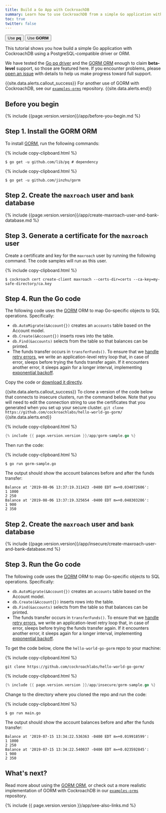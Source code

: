```yaml
---
title: Build a Go App with CockroachDB
summary: Learn how to use CockroachDB from a simple Go application with the GORM ORM.
toc: true
twitter: false
---
```


<div class="filters filters-big clearfix">
    <a href="build-a-go-app-with-cockroachdb.html"><button class="filter-button">Use <strong>pq</strong></button></a>
    <a href="build-a-go-app-with-cockroachdb-gorm.html"><button class="filter-button current">Use <strong>GORM</strong></button></a>
</div>

This tutorial shows you how build a simple Go application with CockroachDB using a PostgreSQL-compatible driver or ORM.

We have tested the [Go pq driver](https://godoc.org/github.com/lib/pq) and the [GORM ORM](http://gorm.io) enough to claim **beta-level** support, so those are featured here. If you encounter problems, please [open an issue](https://github.com/cockroachdb/cockroach/issues/new) with details to help us make progress toward full support.

{{site.data.alerts.callout_success}}
For another use of GORM with CockroachDB, see our [`examples-orms`](https://github.com/cockroachdb/examples-orms) repository.
{{site.data.alerts.end}}

## Before you begin

{% include {{page.version.version}}/app/before-you-begin.md %}

## Step 1. Install the GORM ORM

To install [GORM](http://gorm.io), run the following commands:

{% include copy-clipboard.html %}
~~~ shell
$ go get -u github.com/lib/pq # dependency
~~~

{% include copy-clipboard.html %}
~~~ shell
$ go get -u github.com/jinzhu/gorm
~~~

<section class="filter-content" markdown="1" data-scope="secure">

## Step 2. Create the `maxroach` user and `bank` database

{% include {{page.version.version}}/app/create-maxroach-user-and-bank-database.md %}

## Step 3. Generate a certificate for the `maxroach` user

Create a certificate and key for the `maxroach` user by running the following command. The code samples will run as this user.

{% include copy-clipboard.html %}
~~~ shell
$ cockroach cert create-client maxroach --certs-dir=certs --ca-key=my-safe-directory/ca.key
~~~

## Step 4. Run the Go code

The following code uses the [GORM](http://gorm.io) ORM to map Go-specific objects to SQL operations. Specifically:

- `db.AutoMigrate(&Account{})` creates an `accounts` table based on the Account model.
- `db.Create(&Account{})` inserts rows into the table.
- `db.Find(&accounts)` selects from the table so that balances can be printed.
- The funds transfer occurs in `transferFunds()`. To ensure that we [handle retry errors](transactions.html#client-side-intervention), we write an application-level retry loop that, in case of error, sleeps before trying the funds transfer again. If it encounters another error, it sleeps again for a longer interval, implementing [exponential backoff](https://en.wikipedia.org/wiki/Exponential_backoff).

Copy the code or
<a href="https://raw.githubusercontent.com/cockroachdb/docs/master/_includes/{{ page.version.version }}/app/gorm-sample.go" download>download it directly</a>.

{{site.data.alerts.callout_success}}
To clone a version of the code below that connects to insecure clusters, run the command below. Note that you will need to edit the connection string to use the certificates that you generated when you set up your secure cluster.
`git clone https://github.com/cockroachlabs/hello-world-go-gorm/`
{{site.data.alerts.end}}

{% include copy-clipboard.html %}
~~~ go
{% include {{ page.version.version }}/app/gorm-sample.go %}
~~~

Then run the code:

{% include copy-clipboard.html %}
~~~ shell
$ go run gorm-sample.go
~~~

The output should show the account balances before and after the funds transfer:

~~~ shell
Balance at '2019-08-06 13:37:19.311423 -0400 EDT m=+0.034072606':
1 1000
2 250
Balance at '2019-08-06 13:37:19.325654 -0400 EDT m=+0.048303286':
1 900
2 350
~~~

</section>

<section class="filter-content" markdown="1" data-scope="insecure">

## Step 2. Create the `maxroach` user and `bank` database

{% include {{page.version.version}}/app/insecure/create-maxroach-user-and-bank-database.md %}

## Step 3. Run the Go code

The following code uses the [GORM](http://gorm.io) ORM to map Go-specific objects to SQL operations. Specifically:

- `db.AutoMigrate(&Account{})` creates an `accounts` table based on the Account model.
- `db.Create(&Account{})` inserts rows into the table.
- `db.Find(&accounts)` selects from the table so that balances can be printed.
- The funds transfer occurs in `transferFunds()`. To ensure that we [handle retry errors](transactions.html#client-side-intervention), we write an application-level retry loop that, in case of error, sleeps before trying the funds transfer again. If it encounters another error, it sleeps again for a longer interval, implementing [exponential backoff](https://en.wikipedia.org/wiki/Exponential_backoff).

To get the code below, clone the `hello-world-go-gorm` repo to your machine:

{% include copy-clipboard.html %}
~~~ shell
git clone https://github.com/cockroachlabs/hello-world-go-gorm/
~~~

{% include copy-clipboard.html %}
~~~ go
{% include {{ page.version.version }}/app/insecure/gorm-sample.go %}
~~~

Change to the directory where you cloned the repo and run the code:

{% include copy-clipboard.html %}
~~~ shell
$ go run main.go
~~~

The output should show the account balances before and after the funds transfer:

~~~ shell
Balance at '2019-07-15 13:34:22.536363 -0400 EDT m=+0.019918599':
1 1000
2 250
Balance at '2019-07-15 13:34:22.540037 -0400 EDT m=+0.023592845':
1 900
2 350
~~~

</section>

## What's next?

Read more about using the [GORM ORM](http://gorm.io), or check out a more realistic implementation of GORM with CockroachDB in our [`examples-orms`](https://github.com/cockroachdb/examples-orms) repository.

{% include {{ page.version.version }}/app/see-also-links.md %}
